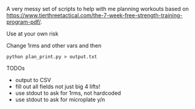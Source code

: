 A very messy set of scripts to help with me planning workouts based on https://www.tierthreetactical.com/the-7-week-free-strength-training-program-pdf/.

Use at your own risk

Change 1rms and other vars and then
```
python plan_print.py > output.txt  

```

TODOs

* output to CSV
* fill out all fields not just big 4 lifts!
* use stdout to ask for 1rms, not hardcoded
* use stdout to ask for microplate y/n
